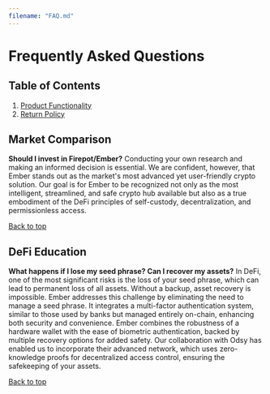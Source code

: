 ```yaml
---
filename: "FAQ.md"
---
```


# Frequently Asked Questions

## Table of Contents
1. [Product Functionality](#product-functionality)
2. [Return Policy](#return-policy)

## Market Comparison
**Should I invest in Firepot/Ember?**
Conducting your own research and making an informed decision is essential. We are confident, however, that Ember stands out as the market's most advanced yet user-friendly crypto solution. Our goal is for Ember to be recognized not only as the most intelligent, streamlined, and safe crypto hub available but also as a true embodiment of the DeFi principles of self-custody, decentralization, and permissionless access.

[Back to top](#table-of-contents)

## DeFi Education
**What happens if I lose my seed phrase? Can I recover my assets?**
In DeFi, one of the most significant risks is the loss of your seed phrase, which can lead to permanent loss of all assets. Without a backup, asset recovery is impossible. Ember addresses this challenge by eliminating the need to manage a seed phrase. It integrates a multi-factor authentication system, similar to those used by banks but managed entirely on-chain, enhancing both security and convenience. Ember combines the robustness of a hardware wallet with the ease of biometric authentication, backed by multiple recovery options for added safety. Our collaboration with Odsy has enabled us to incorporate their advanced network, which uses zero-knowledge proofs for decentralized access control, ensuring the safekeeping of your assets.

[Back to top](#table-of-contents)
